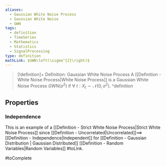```yaml
---
aliases:
  - Gaussian White Noise Process
  - Gaussian White Noise
  - GWN
tags:
  - definition
  - TimeSeries
  - Mathematics
  - Statistics
  - SignalProcessing
type: definition
mathLink: $GWN\left(\sigma^{2}\right)$
---
```

> [!definition]+ Definition: Gaussian White Noise Process
> A [[Definition - White Noise Process|White Noise Process]] is a Gaussian White Noise Process $GWN(\sigma^{2})$ if $\forall\: t: X_{t}\sim \mathcal{N}\left(0,\sigma^{2}\right)$.
^definition

## Properties

### Independence

This is an example of a [[Definition - Strict White Noise Process|Strict White Noise Process]]
since [[Definition - Uncorrelated|Uncorrelated]]$\implies$ [[Definition - Independence|Independent]] for [[Definition - Gaussian Distribution | Gaussian Distributed]]  [[Definition - Random Variables|Random Variables]] #toLink.

#toComplete
